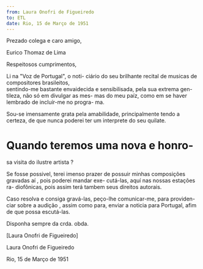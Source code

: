 ```yaml
---
from: Laura Onofri de Figueiredo
to: ETL
date: Rio, 15 de Março de 1951
---
```


Prezado colega e caro amigo,

Eurico Thomaz de Lima

Respeitosos cumprimentos, 

Li na "Voz de Portugal", o noti-
ciário do seu brilhante recital de
musicas de compositores brasileitos,     
sentindo-me bastante envaidecida e
sensibilisada, pela sua extrema gen-
tileza, não só em divulgar as mes-
mas do meu paíz, como em se haver
lembrado de incluír-me no progra-
ma.

Sou-se imensamente grata pela
amabilidade, principalmente tendo a
certeza, de que nunca poderei ter
um interprete do seu quilate.

Quando teremos uma nova  e honro-
=
sa visita do ilustre artista  ?

Se fosse possivel, terei imenso
prazer de possuir minhas composições
gravadas aí , pois poderei mandar exe-
cutá-las, aquí nas nossas estações ra-
diofônicas, pois assim terá tambem
seus direitos autorais.

Caso resolva e consiga gravá-las,
peço-lhe comunicar-me, para providen-
ciar sobre a audição , assim como
para, enviar a noticia para Portugal,
afim de que possa escutá-las.

Disponha sempre da crda. obda.

[Laura Onofri de Figueiredo]

Laura Onofri de Figueiredo

Rio, 15 de Março de 1951
